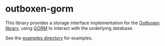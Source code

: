 # outboxen-gorm

This library provides a storage interface implementation for the [Outboxen library][outboxen], using [GORM][gorm] to
interact with the underlying database.

See the [examples directory][examples] for examples.

[outboxen]: https://github.com/omaskery/outboxen

[gorm]: https://gorm.io/

[examples]: ./examples